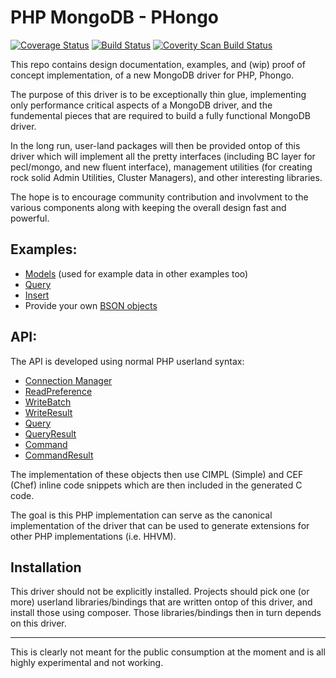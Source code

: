 # PHP MongoDB - PHongo
[![Coverage Status](https://coveralls.io/repos/bjori/phongo/badge.png?branch=dry-run)](https://coveralls.io/r/bjori/phongo?branch=dry-run)
[![Build Status](https://travis-ci.org/bjori/phongo.svg?branch=dry-run)](https://travis-ci.org/bjori/phongo)
[![Coverity Scan Build Status](https://scan.coverity.com/projects/2600/badge.svg)](https://scan.coverity.com/projects/2600)


This repo contains design documentation, examples, and (wip) proof of concept implementation,
of a new MongoDB driver for PHP, Phongo.


The purpose of this driver is to be exceptionally thin glue, implementing only performance
critical aspects of a MongoDB driver, and the fundemental pieces that are required to
build a fully functional MongoDB driver.

In the long run, user-land packages will then be provided ontop of this driver which will
implement all the pretty interfaces (including BC layer for pecl/mongo, and new fluent
interface), management utilities (for creating rock solid Admin Utilities, Cluster
Managers), and other interesting libraries.

The hope is to encourage community contribution and involvment to the various components
along with keeping the overall design fast and powerful.


## Examples:
- [Models](docs/examples/model.php) (used for example data in other examples too)
- [Query](docs/examples/query.php)
- [Insert](docs/examples/insert.php)
- Provide your own [BSON objects](docs/examples/changing-types.php)


## API:

The API is developed using normal PHP userland syntax:

- [Connection Manager](docs/api/MongoDB/Manager.php)
- [ReadPreference](docs/api/MongoDB/ReadPreference.php)
- [WriteBatch](docs/api/MongoDB/WriteBatch.php)
- [WriteResult](docs/api/MongoDB/WriteResult.php)
- [Query](docs/api/MongoDB/Query.php)
- [QueryResult](docs/api/MongoDB/QueryResult.php)
- [Command](docs/api/MongoDB/Command.php)
- [CommandResult](docs/api/MongoDB/CommandResult.php)

The implementation of these objects then use CIMPL (Simple) and CEF (Chef) inline code
snippets which are then included in the generated C code.

The goal is this PHP implementation can serve as the canonical implementation of the
driver that can be used to generate extensions for other PHP implementations (i.e. HHVM).


## Installation
This driver should not be explicitly installed.
Projects should pick one (or more) userland libraries/bindings that are written ontop of
this driver, and install those using composer.
Those libraries/bindings then in turn depends on this driver.




---

This is clearly not meant for the public consumption at the moment and is all highly
experimental and not working.

